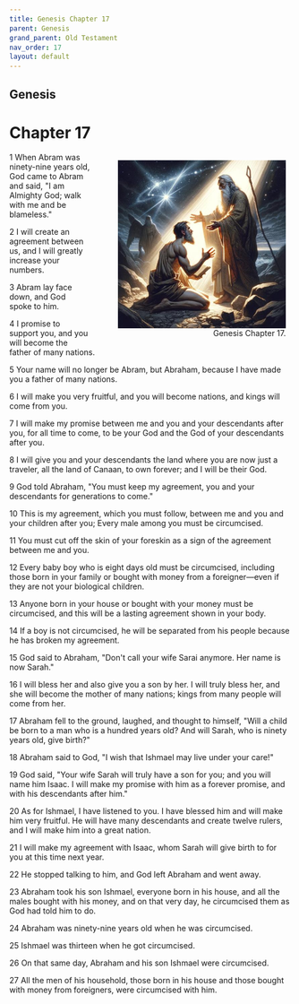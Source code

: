 ```yaml
---
title: Genesis Chapter 17
parent: Genesis
grand_parent: Old Testament
nav_order: 17
layout: default
---
```


## Genesis

# Chapter 17

<figure style="float: right; margin-right: 10px;">
    <img src="/assets/Image/Genesis/500/17.jpg" alt="Genesis Chapter 17" style="width: 300px; height: 300px; float: right;padding-left: 10px;"/>
    <figcaption style="clear: both;text-align: right;">Genesis Chapter 17.</figcaption>
</figure>
1 When Abram was ninety-nine years old, God came to Abram and said, "I am Almighty God; walk with me and be blameless."

2 I will create an agreement between us, and I will greatly increase your numbers.

3 Abram lay face down, and God spoke to him.

4 I promise to support you, and you will become the father of many nations.

5 Your name will no longer be Abram, but Abraham, because I have made you a father of many nations.

6 I will make you very fruitful, and you will become nations, and kings will come from you.

7 I will make my promise between me and you and your descendants after you, for all time to come, to be your God and the God of your descendants after you.

8 I will give you and your descendants the land where you are now just a traveler, all the land of Canaan, to own forever; and I will be their God.

9 God told Abraham, "You must keep my agreement, you and your descendants for generations to come."

10 This is my agreement, which you must follow, between me and you and your children after you; Every male among you must be circumcised.

11 You must cut off the skin of your foreskin as a sign of the agreement between me and you.

12 Every baby boy who is eight days old must be circumcised, including those born in your family or bought with money from a foreigner—even if they are not your biological children.

13 Anyone born in your house or bought with your money must be circumcised, and this will be a lasting agreement shown in your body.

14 If a boy is not circumcised, he will be separated from his people because he has broken my agreement.

15 God said to Abraham, "Don't call your wife Sarai anymore. Her name is now Sarah."

16 I will bless her and also give you a son by her. I will truly bless her, and she will become the mother of many nations; kings from many people will come from her.

17 Abraham fell to the ground, laughed, and thought to himself, "Will a child be born to a man who is a hundred years old? And will Sarah, who is ninety years old, give birth?"

18 Abraham said to God, "I wish that Ishmael may live under your care!"

19 God said, "Your wife Sarah will truly have a son for you; and you will name him Isaac. I will make my promise with him as a forever promise, and with his descendants after him."

20 As for Ishmael, I have listened to you. I have blessed him and will make him very fruitful. He will have many descendants and create twelve rulers, and I will make him into a great nation.

21 I will make my agreement with Isaac, whom Sarah will give birth to for you at this time next year.

22 He stopped talking to him, and God left Abraham and went away.

23 Abraham took his son Ishmael, everyone born in his house, and all the males bought with his money, and on that very day, he circumcised them as God had told him to do.

24 Abraham was ninety-nine years old when he was circumcised.

25 Ishmael was thirteen when he got circumcised.

26 On that same day, Abraham and his son Ishmael were circumcised.

27 All the men of his household, those born in his house and those bought with money from foreigners, were circumcised with him.


